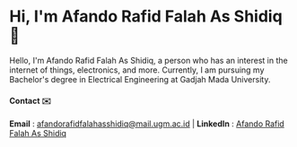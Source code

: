 # Hi, I'm Afando Rafid Falah As Shidiq 👋
Hello, I'm Afando Rafid Falah As Shidiq, a person who has an interest in the internet of things, electronics, and more. Currently, I am pursuing my Bachelor's degree in Electrical Engineering at Gadjah Mada University.

#### Contact ✉️
**Email** : [afandorafidfalahasshidiq@mail.ugm.ac.id](mailto:afandorafidfalahasshidiq@mail.ugm.ac.id) |
**LinkedIn** : [Afando Rafid Falah As Shidiq](https://www.linkedin.com/in/afando-rafid-falah-as-shidiq-144a76291/)
